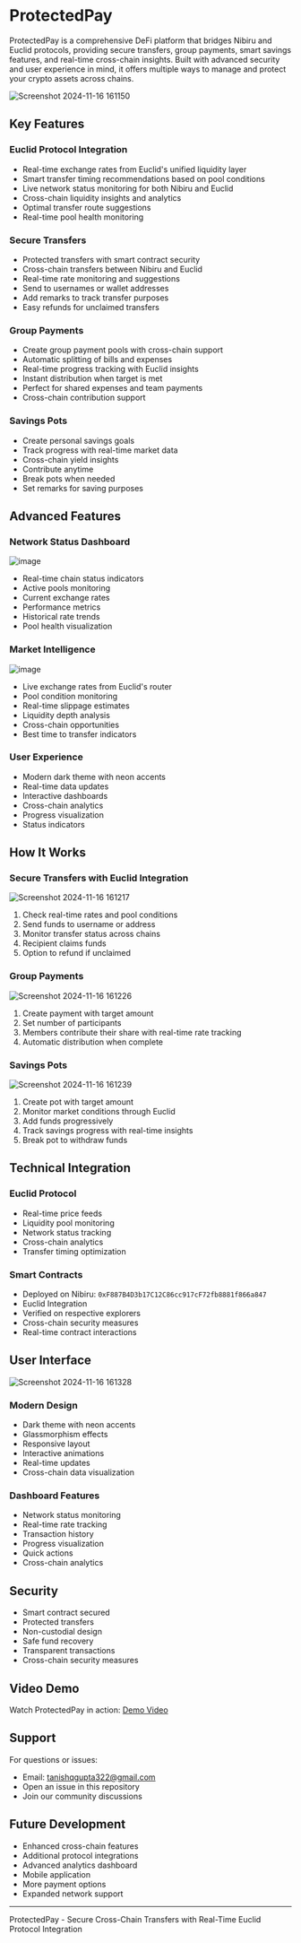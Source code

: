 # ProtectedPay

ProtectedPay is a comprehensive DeFi platform that bridges Nibiru and Euclid protocols, providing secure transfers, group payments, smart savings features, and real-time cross-chain insights. Built with advanced security and user experience in mind, it offers multiple ways to manage and protect your crypto assets across chains.

![Screenshot 2024-11-16 161150](https://github.com/user-attachments/assets/a2e6884a-eacc-4513-8dee-822447abb7d6)

## Key Features

### Euclid Protocol Integration
- Real-time exchange rates from Euclid's unified liquidity layer
- Smart transfer timing recommendations based on pool conditions
- Live network status monitoring for both Nibiru and Euclid
- Cross-chain liquidity insights and analytics
- Optimal transfer route suggestions
- Real-time pool health monitoring

### Secure Transfers
- Protected transfers with smart contract security
- Cross-chain transfers between Nibiru and Euclid
- Real-time rate monitoring and suggestions
- Send to usernames or wallet addresses
- Add remarks to track transfer purposes
- Easy refunds for unclaimed transfers

### Group Payments
- Create group payment pools with cross-chain support
- Automatic splitting of bills and expenses
- Real-time progress tracking with Euclid insights
- Instant distribution when target is met
- Perfect for shared expenses and team payments
- Cross-chain contribution support

### Savings Pots
- Create personal savings goals
- Track progress with real-time market data
- Cross-chain yield insights
- Contribute anytime
- Break pots when needed
- Set remarks for saving purposes

## Advanced Features

### Network Status Dashboard
![image](https://github.com/user-attachments/assets/f5504c6a-426b-4c25-b917-c38acfb1d7f7)
- Real-time chain status indicators
- Active pools monitoring
- Current exchange rates
- Performance metrics
- Historical rate trends
- Pool health visualization

### Market Intelligence
![image](https://github.com/user-attachments/assets/feea65a6-70f4-48d6-91ba-e4aa89ab0014)
- Live exchange rates from Euclid's router
- Pool condition monitoring
- Real-time slippage estimates
- Liquidity depth analysis
- Cross-chain opportunities
- Best time to transfer indicators

### User Experience
- Modern dark theme with neon accents
- Real-time data updates
- Interactive dashboards
- Cross-chain analytics
- Progress visualization
- Status indicators

## How It Works

### Secure Transfers with Euclid Integration
![Screenshot 2024-11-16 161217](https://github.com/user-attachments/assets/f7c58325-089d-46c8-a3b2-c98b71b73387)
1. Check real-time rates and pool conditions
2. Send funds to username or address
3. Monitor transfer status across chains
4. Recipient claims funds
5. Option to refund if unclaimed

### Group Payments
![Screenshot 2024-11-16 161226](https://github.com/user-attachments/assets/7d251181-b7f2-44d7-9e86-b4973bc3cc4a)
1. Create payment with target amount
2. Set number of participants
3. Members contribute their share with real-time rate tracking
4. Automatic distribution when complete

### Savings Pots
![Screenshot 2024-11-16 161239](https://github.com/user-attachments/assets/316de695-ff12-40aa-b948-c85dee7b1e44)
1. Create pot with target amount
2. Monitor market conditions through Euclid
3. Add funds progressively
4. Track savings progress with real-time insights
5. Break pot to withdraw funds

## Technical Integration

### Euclid Protocol
- Real-time price feeds
- Liquidity pool monitoring
- Network status tracking
- Cross-chain analytics
- Transfer timing optimization

### Smart Contracts
- Deployed on Nibiru: `0xF887B4D3b17C12C86cc917cF72fb8881f866a847`
- Euclid Integration
- Verified on respective explorers
- Cross-chain security measures
- Real-time contract interactions

## User Interface
![Screenshot 2024-11-16 161328](https://github.com/user-attachments/assets/5f67202c-b0e1-4717-bef9-edc822598a56)

### Modern Design
- Dark theme with neon accents
- Glassmorphism effects
- Responsive layout
- Interactive animations
- Real-time updates
- Cross-chain data visualization

### Dashboard Features
- Network status monitoring
- Real-time rate tracking
- Transaction history
- Progress visualization
- Quick actions
- Cross-chain analytics

## Security
- Smart contract secured
- Protected transfers
- Non-custodial design
- Safe fund recovery
- Transparent transactions
- Cross-chain security measures

## Video Demo
Watch ProtectedPay in action:
[Demo Video](https://youtu.be/IITg7p8W9_o)

## Support
For questions or issues:
- Email: tanishqgupta322@gmail.com
- Open an issue in this repository
- Join our community discussions

## Future Development
- Enhanced cross-chain features
- Additional protocol integrations
- Advanced analytics dashboard
- Mobile application
- More payment options
- Expanded network support

---
ProtectedPay - Secure Cross-Chain Transfers with Real-Time Euclid Protocol Integration
